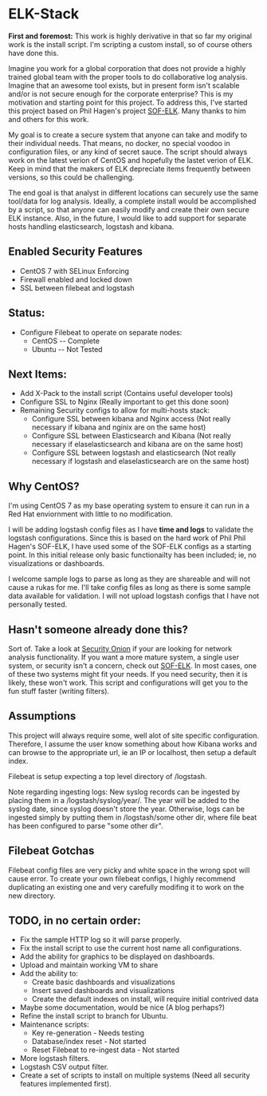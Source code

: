 # ELK-Stack

**First and foremost:**  This work is highly derivative in that so far my original work is the install script. I'm scripting a custom install, so of course others have done this.

Imagine you work for a global corporation that does not provide a highly trained global team with the proper tools to do collaborative log analysis.  Imagine that an awesome tool exists, but in present form isn't scalable and/or is not secure enough for the corporate enterprise?  This is my motivation and starting point for this project.  To address this, I've started this project based on Phil Hagen's project [SOF-ELK](https://github.com/philhagen/sof-elk).  Many thanks to him and others for this work.  

My goal is to create a secure system that anyone can take and modify to their individual needs.  That means, no docker, no special voodoo in configuration files, or any kind of secret sauce.  The script should always work on the latest verion of CentOS and hopefully the lastet verion of ELK.  Keep in mind that the makers of ELK depreciate items frequently between versions, so this could be challenging.  

The end goal is that analyst in different locations can securely use the same tool/data for log analysis.  Ideally, a complete install would be accomplished by a script, so that anyone can easily modify and create their own secure ELK instance.  Also, in the future, I would like to add support for separate hosts handling elasticsearch, logstash and kibana.

## Enabled Security Features
* CentOS 7 with SELinux Enforcing 
* Firewall enabled and locked down
* SSL between filebeat and logstash  

## Status:
* Configure Filebeat to operate on separate nodes:         
  +    CentOS                                                     -- Complete
  +    Ubuntu                                                     -- Not Tested

## Next Items:
* Add X-Pack to the install script (Contains useful developer tools)
* Configure SSL to Nginx (Really important to get this done soon)
* Remaining Security configs to allow for multi-hosts stack:
  + Configure SSL between kibana and Nginx access  (Not really necessary if kibana and nginix are on the same host)
  + Configure SSL between Elasticsearch and Kibana (Not really necessary if elaselasticsearch and kibana are on the same host)
  + Configure SSL between logstash and elasticsearch (Not really necessary if logstash and elaselasticsearch are on the same host)

## Why CentOS?

I'm using CentOS 7 as my base operating system to ensure it can run in a Red Hat enviornment with little to no modification.  

I will be adding logstash config files as I have **time and logs** to validate the logstash configurations.  Since this is based on the hard work of Phil Phil Hagen's SOF-ELK, I have used some of the SOF-ELK configs as a starting point.  In this initial release only basic functionailty has been included; ie, no visualizations or dashboards.  

I welcome sample logs to parse as long as they are shareable and will not cause a rukas for me.  I'll take config files as long as there is some sample data available for validation.  I will not upload logstash configs that I have not personally tested.

## Hasn't someone already done this?

Sort of.  Take a look at [Security Onion](http://blog.securityonion.net/2017/06/towards-elastic-on-security-onion.html) if your are looking for network analysis functionality.  If you want a more mature system, a single user system, or security isn't a concern, check out [SOF-ELK](https://github.com/philhagen/sof-elk).  In most cases, one of these two systems might fit your needs.  If you need security, then it is likely, these won't work. This script and configurations will get you to the fun stuff faster (writing filters).  

## Assumptions

This project will always require some, well alot of site specific configuration.  Therefore, I assume the user know something about how Kibana works and can browse to the appropriate url, ie an IP or localhost, then setup a default index.  

Filebeat is setup expecting a top level directory of /logstash.  

Note regarding ingesting logs:  New syslog records can be ingested by placing them in a /logstash/syslog/year/.  The year will be added to the syslog date, since syslog doesn't store the year.  Otherwise, logs can be ingested simply by putting them in /logstash/some other dir, where file beat has been configured to parse "some other dir".  

## Filebeat Gotchas
Filebeat config files are very picky and white space in the wrong spot will cause error.  To create your own filebeat configs, I highly recommend duplicating an existing one and very carefully modifing it to work on the new directory.

## TODO, in no certain order: 
* Fix the sample HTTP log so it will parse properly. 
* Fix the install script to use the current host name all configurations.  
* Add the ability for graphics to be displayed on dashboards.
* Upload and maintain working VM to share
* Add the ability to:
    + Create basic dashboards and visualizations
    + Insert saved dashboards and visualizations
    + Create the default indexes on install, will require initial contrived data
* Maybe some documentation, would be nice (A blog perhaps?)
* Refine the install script to branch for Ubuntu.
* Maintenance scripts:
  + Key re-generation - Needs testing
  + Database/index reset - Not started
  + Reset Filebeat to re-ingest data - Not started
* More logstash filters.
* Logstash CSV output filter.
* Create a set of scripts to install on multiple systems (Need all security features implemented first).
